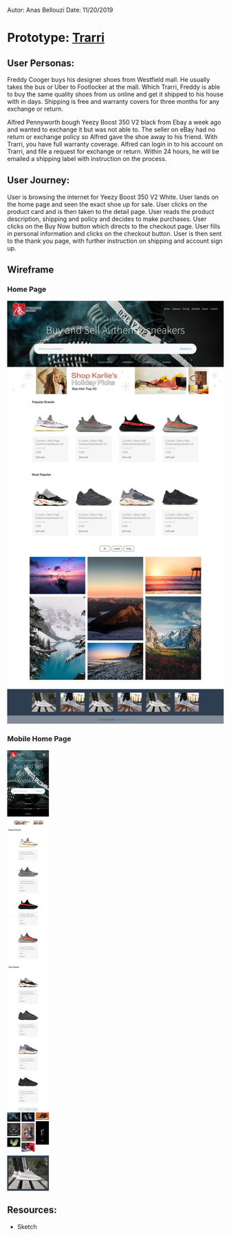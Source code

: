 Autor: Anas Bellouzi
Date: 11/20/2019



# Prototype: [Trarri](https://anbellouzi.github.io/trarri-shoes/)

<!-- ### Instruction: visit live version @ https://anbellouzi.github.io/trarri-shoes/ -->

## User Personas:
  Freddy Cooger buys his designer shoes from Westfield mall. He usually takes the bus or Uber to Footlocker at the mall. Which Trarri, Freddy is able to buy the same quality shoes from us online and get it shipped to his house with in days. Shipping is free and warranty covers for three months for any exchange or return.

  Alfred Pennyworth bough Yeezy Boost 350 V2 black from Ebay a week ago and wanted to exchange it but was not able to. The seller on eBay had no return or exchange policy so Alfred gave the shoe away to his friend. With Trarri, you have full warranty coverage. Alfred can login in to his account on Trarri, and file a request for exchange or return. Within 24 hours, he will be emailed a shipping label with instruction on the process.

## User Journey:
  User is browsing the internet for Yeezy Boost 350 V2 White. User lands on the home page and seen the exact shoe up for sale. User clicks on the product card and is then taken to the detail page. User reads the product description, shipping and policy and decides to make purchases. User clicks on the Buy Now button which directs to the checkout page. User fills in personal information and clicks on the checkout button. User is then sent to the thank you page, with further instruction on shipping and account sign up.

## Wireframe
### Home Page
  ![Index Page](sprite1_index.png)

### Mobile Home Page
  ![Detail Page](Mobile_wireframe.png)

## Resources:
  - Sketch
